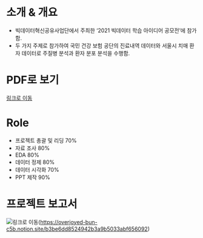 # 소개 & 개요
- 빅데이터혁신공유사업단에서 주최한 ‘2021 빅데이터 학습 아이디어 공모전’에 참가함.
- 두 가지 주제로 참가하여 국민 건강 보험 공단의 진료내역 데이터와 서울시 치매 환자 데이터로 주질병 분석과 환자 분포 분석을 수행함.


# PDF로 보기
[링크로 이동](https://view.officeapps.live.com/op/view.aspx?src=https%3A%2F%2Fraw.githubusercontent.com%2Fosoomin1503%2FContest_code%2Fmain%2F1_2021_bigdata%2520contest%2F%25EA%25B3%25B5%25EB%25AA%25A8%25EC%25A0%2584_%25EC%25B5%259C%25EC%25A2%2585.pptx&wdOrigin=BROWSELINK)


# Role
- 프로젝트 총괄 및 리딩 70%
- 자료 조사 80%
- EDA 80%
- 데이터 정제 80%
- 데이터 시각화 70%
- PPT 제작 90%


# 프로젝트 보고서
![링크로 이동](https://github.com/osoomin1503/drawing/blob/main/20240417_174022.png)(https://overjoyed-bun-c5b.notion.site/b3be6dd8524942b3a9b5033abf656092)


